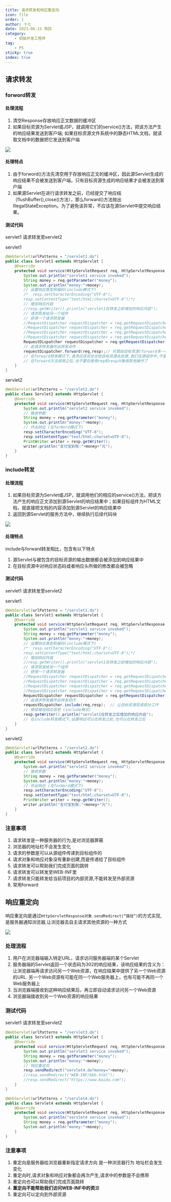 ```yaml
---
title: 请求转发和响应重定向
icon: file
order: 1
author: 十七
date: 2023-06-15 周四
category:
	- 初级开发工程师
tag:
	- P5
sticky: true
index: true
---
```



## 请求转发

### forword转发

#### 处理流程

1.  清空Response存放响应正文数据的缓冲区
2.  如果目标资源为Servlet或JSP，就调用它们的service()方法，把该方法产生的响应结果发送到客户端; 如果目标资源文件系统中的静态HTML文档，就读取文档中的数据把它发送到客户端

![](./image/image_VtLJeQj0bk.png)

#### 处理特点

1.  由于forword()方法先清空用于存放响应正文的缓冲区，因此源Servlet生成的响应结果不会被发送到客户端，只有目标资源生成的响应结果才会被发送到客户端
2.  如果源Servlet在进行请求转发之前，已经提交了响应结（flushBuffer(),close()方法），那么forward()方法抛出IllegalStateException。为了避免该异常，不应该在源Servlet中提交响应结果。

#### 测试代码

servlet1 请求转发至servlet2

servlet1

```java
@WebServlet(urlPatterns = "/servlet1.do")
public class Servlet1 extends HttpServlet {
    @Override
    protected void service(HttpServletRequest req, HttpServletResponse resp) throws ServletException, IOException {
        System.out.println("servlet1 service invoked");
        String money = req.getParameter("money");
        System.out.println("money:"+money);
        // 设置响应类型和编码(include模式下)
        /*  resp.setCharacterEncoding("UTF-8");
        resp.setContentType("text/html;charset=UTF-8");*/
        // 增加响应内容
        //resp.getWriter().println("servlet1在转发之前增加的响应内容");
        // 请求转发给另一个组件
        // 获得一个请求转发器
        //RequestDispatcher requestDispatcher = req.getRequestDispatcher("servlet2.do");
        //RequestDispatcher requestDispatcher = req.getRequestDispatcher("aaa.html");
        //RequestDispatcher requestDispatcher = req.getRequestDispatcher("index.jsp");
        //RequestDispatcher requestDispatcher = req.getRequestDispatcher("WEB-INF/bbb.html");
        RequestDispatcher requestDispatcher = req.getRequestDispatcher("https://www.baidu.com");
        // 由请求转发器作出转发动作
        requestDispatcher.forward(req,resp);// 托管给目标资源(forward多一些)
        // 在forward转发模式下,请求应该完全交给目标资源去处理,我们在源组件中,不要作出任何的响应处理
        // 在forward方法调用之后,也不要在使用req和resp对象做其他操作了
    }
}
```

servlet2

```java
@WebServlet(urlPatterns = "/servlet2.do")
public class Servlet2 extends HttpServlet {
    @Override
    protected void service(HttpServletRequest req, HttpServletResponse resp) throws ServletException, IOException {
        System.out.println("servlet2 service invoked");
        // 接收参数
        String money = req.getParameter("money");
        System.out.println("money:"+money);
        // 作出响应 (在forWord模式下)
        resp.setCharacterEncoding("UTF-8");
        resp.setContentType("text/html;charset=UTF-8");
        PrintWriter writer = resp.getWriter();
        writer.println("支付宝到账:"+money+"元");
    }
}
```

### include转发

#### 处理流程

1.  如果目标资源为Servlet或JSP，就调用他们的相应的service()方法，把该方法产生的响应正文添加到源Servlet的响应结果中；如果目标组件为HTML文档，就直接把文档的内容添加到源Servlet的响应结果中
2.  返回到源Servlet的服务方法中，继续执行后续代码块

![](./image/image_tVzCXdP9Xk.png)

#### 处理特点

include与forward转发相比，包含有以下特点

1.  源Servlet与被包含的目标资源的输出数据都会被添加到响应结果中
2.  在目标资源中对响应状态码或者响应头所做的修改都会被忽略

#### 测试代码

servlet1 请求转发至servlet2

servlet1

```java
@WebServlet(urlPatterns = "/servlet1.do")
public class Servlet1 extends HttpServlet {
    @Override
    protected void service(HttpServletRequest req, HttpServletResponse resp) throws ServletException, IOException {
        System.out.println("servlet1 service invoked");
        String money = req.getParameter("money");
        System.out.println("money:"+money);
        // 设置响应类型和编码(include模式下)
        /*  resp.setCharacterEncoding("UTF-8");
        resp.setContentType("text/html;charset=UTF-8");*/
        // 增加响应内容
        //resp.getWriter().println("servlet1在转发之前增加的响应内容");
        // 请求转发给另一个组件
        // 获得一个请求转发器
        //RequestDispatcher requestDispatcher = req.getRequestDispatcher("servlet2.do");
        //RequestDispatcher requestDispatcher = req.getRequestDispatcher("aaa.html");
        //RequestDispatcher requestDispatcher = req.getRequestDispatcher("index.jsp");
        //RequestDispatcher requestDispatcher = req.getRequestDispatcher("WEB-INF/bbb.html");
        RequestDispatcher requestDispatcher = req.getRequestDispatcher("https://www.baidu.com");
        // 由请求转发器作出转发动作
        requestDispatcher.include(req,resp);  // 让目标资源完成部分工作
        // 继续增加响应信息 (include模式)
        resp.getWriter().println("servlet1在转发之后增加的响应内容");
        // 在include转发模式下,设置响应可以在转发之前,也可以在转发之后
    }
}
```

servlet2

```java
@WebServlet(urlPatterns = "/servlet2.do")
public class Servlet2 extends HttpServlet {
    @Override
    protected void service(HttpServletRequest req, HttpServletResponse resp) throws ServletException, IOException {
        System.out.println("servlet2 service invoked");
        // 接收参数
        String money = req.getParameter("money");
        System.out.println("money:"+money);
        // 作出响应 (在forWord模式下)
        resp.setCharacterEncoding("UTF-8");
        resp.setContentType("text/html;charset=UTF-8");
        PrintWriter writer = resp.getWriter();
        writer.println("支付宝到账:"+money+"元");
    }
}

```

### 注意事项

1.  请求转发是一种服务器的行为,是对浏览器屏蔽
2.  浏览器的地址栏不会发生变化
3.  请求的参数是可以从源组件传递到目标组件的
4.  请求对象和响应对象没有重新创建,而是传递给了目标组件
5.  请求转发可以帮助我们完成页面的跳转
6.  请求转发可以转发至WEB-INF里
7.  请求转发只能转发给当前项目的内部资源,不能转发至外部资源
8.  常用forward

## 响应重定向

响应重定向是通过`HttpServletResponse对象.sendRedirect(“路径”)`的方式实现,是服务器通知浏览器,让浏览器去自主请求其他资源的一种方式

![](./image/image_WpdGog0NUJ.png)

### 处理流程

1.  用户在浏览器端输入特定URL，请求访问服务器端的某个Servlet
2.  服务器端的Servlet返回一个状态码为302的响应结果，该响应结果的含义为：让浏览器端再请求访问另一个Web资源，在响应结果中提供了另一个Web资源的URL. 另一个Web资源有可能在同一个Web服务器上，也有可能不再同一个Web服务器上
3.  当浏览器端接收到这种响应结果后，再立即自动请求访问另一个Web资源
4.  浏览器端接收到另一个Web资源的响应结果

### 测试代码

servlet1 请求转发至servlet2

```java
@WebServlet(urlPatterns = "/servlet3.do")
public class Servlet3 extends HttpServlet {
    @Override
    protected void service(HttpServletRequest req, HttpServletResponse resp) throws ServletException, IOException {
        System.out.println("servlet3 service invoked");
        String money = req.getParameter("money");
        System.out.println("money:"+money);
        // 响应重定向
        resp.sendRedirect("servlet4.do?money="+money);
        //resp.sendRedirect("WEB-INF/bbb.html");
        //resp.sendRedirect("https://www.baidu.com");
    }
}
```

```java
@WebServlet(urlPatterns = "/servlet4.do")
public class Servlet4 extends HttpServlet {
    @Override
    protected void service(HttpServletRequest req, HttpServletResponse resp) throws ServletException, IOException {
        System.out.println("servlet4 service invoked");
        String money = req.getParameter("money");
        System.out.println("money:"+money);
    }
}
```

### 注意事项

1.  重定向是服务器给浏览器重新指定请求方向 是一种浏览器行为 地址栏会发生变化
2.  重定向时,请求对象和响应对象都会再次产生,请求中的参数是不会携带
3.  重定向也可以帮助我们完成页面跳转
4.  **重定向不能帮助我们访问WEB-INF中的资**源
5.  重定向可以定向到外部资源
